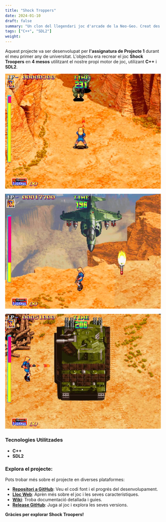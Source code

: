 ```yaml
---
title: "Shock Troppers"
date: 2024-01-10
draft: false
summary: "Un clon del llegendari joc d'arcade de la Neo-Geo. Creat des de zero amb SDL2 i C++"
tags: ["C++", "SDL2"]
weight:
---
```


Aquest projecte va ser desenvolupat per **l'assignatura de Projecte 1** durant el meu primer any de universitat. L'objectiu era recrear el joc **Shock Troopers** en **4 mesos** utilitzant el nostre propi motor de joc, utilizant **C++** i **SDL2**.

![](img_1.png)

![](img_2.png)

![](img_3.png)

### Tecnologies Utilitzades

- **C++**
- **SDL2**

### Explora el projecte:

Pots trobar més sobre el projecte en diverses plataformes:

- [**Repositori a GitHub**](https://github.com/Very-Serious-Games/Project1-Shock-Troopers): Veu el codi font i el progrés del desenvolupament.
- [**Lloc Web**](https://very-serious-games.github.io/Project1-Shock-Troopers/): Aprèn més sobre el joc i les seves característiques.
- [**Wiki**](https://github.com/Very-Serious-Games/Project1-Shock-Troopers/wiki): Troba documentació detallada i guies.
- [**Release GitHub**](https://github.com/Very-Serious-Games/Project1-Shock-Troopers/releases/tag/Release): Juga al joc i explora les seves versions.

**Gràcies per explorar Shock Troopers!**
